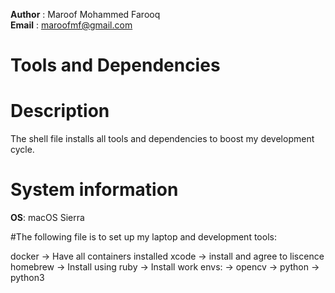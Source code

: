 **Author** : Maroof Mohammed Farooq  
**Email**  : maroofmf@gmail.com  

# Tools and Dependencies

# Description

The shell file installs all tools and dependencies to boost my development cycle.

# System information
**OS**: macOS Sierra


#The following file is to set up my laptop and development tools:

docker -> Have all containers installed
xcode -> install and agree to liscence
homebrew -> Install using ruby
    -> Install work envs: 
        -> opencv
        -> python
        -> python3



